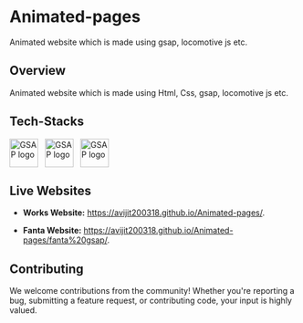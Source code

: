 # Animated-pages
Animated website which is made using gsap, locomotive js etc.

## Overview

Animated website which is made using Html, Css, gsap, locomotive js etc.

## Tech-Stacks

<div style="display: flex;">
<img src="https://upload.wikimedia.org/wikipedia/commons/thumb/3/38/HTML5_Badge.svg/768px-HTML5_Badge.svg.png?20110131171049" height="50" style="margin-right: 12px;" alt="GSAP logo" class="logo">

<img src="https://upload.wikimedia.org/wikipedia/commons/thumb/6/62/CSS3_logo.svg/768px-CSS3_logo.svg.png?20210705212817" height="50" style="margin-right: 12px;" alt="GSAP logo" class="logo">

<img src="https://cdn.worldvectorlogo.com/logos/gsap-greensock.svg" height="50" style="margin-right: 12px;" alt="GSAP logo" class="logo">
</div>


## Live Websites

- **Works Website:** 
 https://avijit200318.github.io/Animated-pages/.

 - **Fanta Website:** 
 https://avijit200318.github.io/Animated-pages/fanta%20gsap/.


## Contributing

We welcome contributions from the community! Whether you're reporting a bug, submitting a feature request, or contributing code, your input is highly valued.
